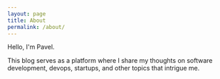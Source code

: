 ```yaml
---
layout: page
title: About
permalink: /about/
---
```


Hello, I'm Pavel.

This blog serves as a platform where I share my thoughts on software development, devops, startups, and other topics that intrigue me.

